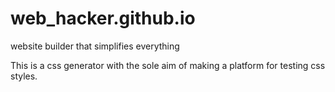 # web_hacker.github.io
website builder that simplifies everything

This is a css generator with the sole aim of making a platform for testing css styles.
